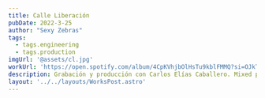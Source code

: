 ```yaml
---
title: Calle Liberación
pubDate: 2022-3-25
author: "Sexy Zebras"
tags:
  - tags.engineering
  - tags.production
imgUrl: '@assets/cl.jpg'
workUrl: 'https://open.spotify.com/album/4CpKVhjbOlHsTu9kblFMMQ?si=OJkT0tvYQVSW1l5hdxGHzg'
description: Grabación y producción con Carlos Elías Caballero. Mixed por Rául López en La Mina.
layout: '../../layouts/WorksPost.astro'
---
```


